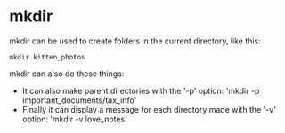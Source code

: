 # mkdir
mkdir can be used to create folders in the current directory, like this:

```
mkdir kitten_photos
```
mkdir can also do these things:

- It can also make parent directories with the '-p' option: 'mkdir -p important_documents/tax_info'
- Finally it can display a message for each directory made with the '-v' option: 'mkdir -v love_notes'

